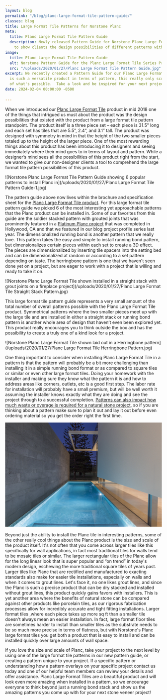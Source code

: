 ```yaml
---
layout: blog
permalink: "/blog/planc-large-format-tile-pattern-guide/"
classes: blog
title: Large Format Tile Patterns for Norstone Planc
meta:
  title: Planc Large Format Tile Pattern Guide
  description: Newly released Pattern Guide for Norstone Planc Large Format Tile product
    to show clients the design possibilities of different patterns with Planc tiles.
image:
  title: Planc Large Format Tile Pattern Guide
  alt: Norstone Pattern Guide for the Planc Large Format Tile Series Product
  src: "/uploads/2020/01/27/Planc Large Format Tile Pattern Guide.jpg"
excerpt: We recently created a Pattern Guide for our Planc Large Format Tile Series.  Planc
  is such a versatile product in terms of pattern, this really only scrapes the surface
  of what's possible.  Take a look and be inspired for your next project!
date: 2024-02-04 00:00:00 -0500

---
```

When we introduced our [Planc Large Format Tile](https://www.norstoneusa.com/blog/planc-new-dimension-norstone/) product in mid 2018 one of the things that intrigued us must about the product was the design possibilities that existed with the product from a large format tile pattern standpoint. The product itself is a three piece set – each piece is 31.5” long and each set has tiles that are 5.5”, 2.4”, and 3.1” tall. The product was designed with symmetry in mind in that the height of the two smaller pieces totaled up to the height of the larger piece. One of the most rewarding things about this product has been introducing it to designers and seeing immediately where their mind goes to in terms of layout and pattern. While a designer’s mind sees all the possibilities of this product right from the start, we wanted to give our non-designer clients a tool to comprehend the large format tile pattern possibilities of this product.

![Norstone Planc Large Format Tile Pattern Guide showing 6 popular patterns to install Planc in](/uploads/2020/01/27/Planc Large Format Tile Pattern Guide-1.jpg)

The pattern guide above now lives within the brochure and specification sheet for the [Planc Large Format Tile product](https://www.norstoneusa.com/products/large-format-stone-veneer/). For this large format tile pattern guide we picked 6 of the most interesting yet approachable patterns that the Planc product can be installed in. Some of our favorites from this guide are the soldier stacked pattern with grouted joints that was prominently featured in a [Platinum Planc project](https://www.norstoneusa.com/blog/platinum-planc-project-revisited/) that was completed in Hollywood, CA and that we featured in our blog project profile series last year. The dimensionalized running bond is another pattern that we really love. This pattern takes the easy and simple to install running bond pattern, but dimensionalizes certain pieces within each set to create a 3D effect. The pieces are dimensionalized by inserting tile spacers into the setting bed and can be dimensionalized at random or according to a set pattern depending on taste. The herringbone pattern is one that we haven't seen done yet on a project, but are eager to work with a project that is willing and ready to take it on.

![Norstone Planc Large Format Tile shown installed in a straight stack with grout joints on a fireplace project](/uploads/2020/01/27/Planc Large Format Tile Straight Stack Pattern.jpg)

This large format tile pattern guide represents a very small amount of the total number of overall patterns possible with the Planc Large Format Tile product. Symmetrical patterns where the two smaller pieces meet up with the large tile and are installed in either a straight stack or running bond pattern is another whole area of design that haven’t even been explored yet. This product really encourages you to think outside the box and has the possibility to create a truly one of a kind look for a project.

![Norstone Planc Large Format Tile shown laid out in a Herringbone pattern](/uploads/2020/01/27/Planc Large Format Tile Herringbone Pattern.jpg)

One thing important to consider when installing Planc Large Format Tile in a pattern is that the pattern will probably be a bit more challenging than installing it in a simple running bond format or as compared to square tiles or similar or even other large format tiles. Doing your homework with the installer and making sure they know what the pattern it is and how to address areas like corners, outlets, etc is a good first step. The labor rate for installation will probably have a small premium, but will be well worth it assuming the installer knows exactly what they are doing and see the project through to a successful completion. [Patterns can also impact how much waste or overage is required for a natural stone project](https://www.norstoneusa.com/blog/how-pattern-impacts-stone-installations/), so if you are thinking about a pattern make sure to plan it out and lay it out before even ordering material so you get the order right the first time.

![Platinum Planc Natural Stone Large Format Tile Laid in a Running Bond Pattern](/uploads/Platinum-Planc-Natural-Stone-Large-Format-Tile-Running-Bond-Pattern.jpg)

Beyond just the ability to install the Planc tile in interesting patterns, some of the other really cool things about the Planc product is the size and scale of the product itself.  It's not often that you come across larger tiles like this specifically for wall applications, in fact most traditional tiles for walls tend to be mosaic tiles or similar. The larger rectangular tiles of the Planc allow for the long linear look that is super popular and “on trend” in today's modern design, eschewing the more traditional square tiles of years past. Larger tiles like Planc that are rectified and manufactured to exacting standards also make for easier tile installations, especially on walls and when it comes to grout lines.  Let's face it, no one likes grout lines, and since the Planc is such a precise product that can be dry stacked and installed without grout lines, this product quickly gains favors with installers. This is yet another area where the benefits of natural stone can be compared against other products like porcelain tiles, as our rigorous fabrication processes allow for incredibly accurate and tight fitting installations. Larger format tiles ,where each piece takes up more sq ft than a smaller tile doesn't always mean an easier installation. In fact, large format floor tiles are sometimes harder to install than smaller tiles as the substrate needs to be so much more precise in terms of flatness, but with Norstone's Planc large format tiles you get both a product that is easy to install and can be installed quickly over large amounts of wall space.

If you love the size and scale of Planc, take your project to the next level by using one of the large format tile patterns in our new pattern guide, or creating a pattern unique to your project. If a specific pattern or understanding how a pattern overlays on your specific project contact us today and one of our helpful team members can review your details and offer assistance. Planc Large Format Tiles are a beautiful product and will look even more amazing when installed in a pattern, so we encourage everyone to think beyond just a running bond stack and show us the amazing patterns you come up with for your next stone veneer project!
